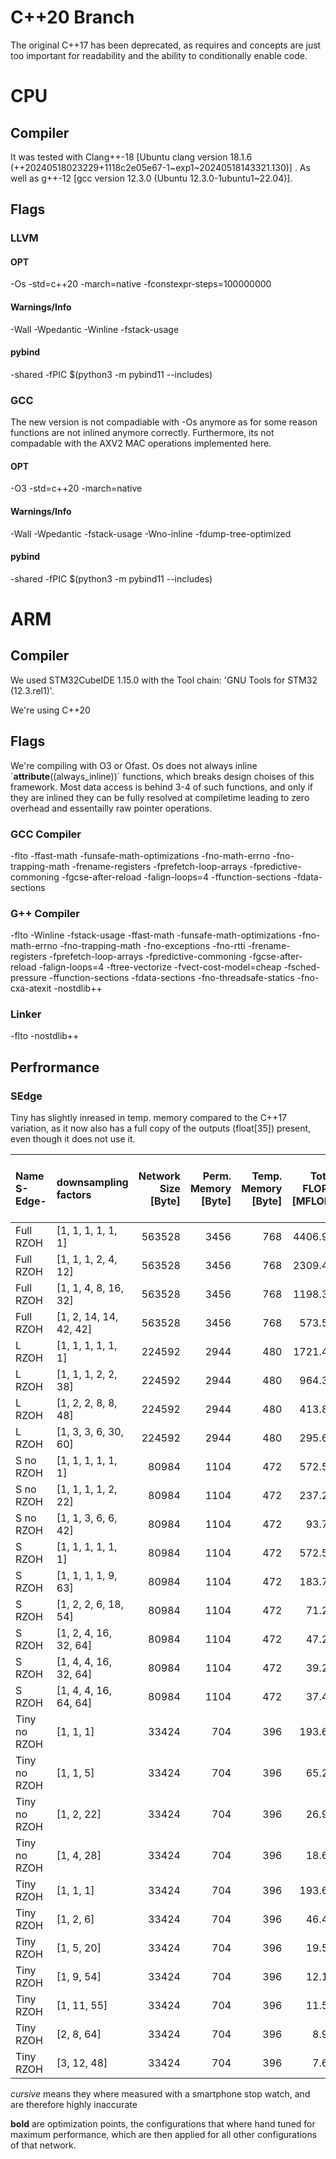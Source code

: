# C++20 Branch
The original C++17 has been deprecated, as requires and concepts are just too important for readability and the ability to conditionally enable code.

# CPU
## Compiler 
It was tested with Clang++-18 [Ubuntu clang version 18.1.6 (++20240518023229+1118c2e05e67-1~exp1~20240518143321.130)] .
As well as g++-12 [gcc version 12.3.0 (Ubuntu 12.3.0-1ubuntu1~22.04)].

## Flags
### LLVM
#### OPT
-Os 
-std=c++20 
-march=native 
-fconstexpr-steps=100000000 

[//]: # (increaseing constexpr limit might not be nessesary anymore)

#### Warnings/Info
-Wall 
-Wpedantic 
-Winline 
-fstack-usage 

#### pybind
-shared 
-fPIC $(python3 -m pybind11 --includes) 

### GCC
The new version is not compadiable with -Os anymore as for some reason functions are not inlined anymore correctly. Furthermore, its not compadable with the AXV2 MAC operations implemented here.

#### OPT
-O3
-std=c++20 
-march=native 
#### Warnings/Info
-Wall 
-Wpedantic 
-fstack-usage 
-Wno-inline 
-fdump-tree-optimized
 
#### pybind
-shared 
-fPIC $(python3 -m pybind11 --includes)




# ARM
## Compiler
We used STM32CubeIDE 1.15.0 with the Tool chain: 'GNU Tools for STM32 (12.3.rel1)'.

We're using C++20
## Flags
We're compiling with O3 or Ofast. Os does not always inline ´__attribute__((always_inline))´ functions, which breaks design choises of this framework. Most data access is behind 3-4 of such functions, and only if they are inlined they can be fully resolved at compiletime leading to zero overhead and essentailly raw pointer operations. 

### GCC Compiler 
-flto
-ffast-math 
-funsafe-math-optimizations 
-fno-math-errno 
-fno-trapping-math
-frename-registers 
-fprefetch-loop-arrays 
-fpredictive-commoning 
-fgcse-after-reload
-falign-loops=4
-ffunction-sections
-fdata-sections

### G++ Compiler
-flto
-Winline
-fstack-usage
-ffast-math 
-funsafe-math-optimizations 
-fno-math-errno 
-fno-trapping-math
-fno-exceptions 
-fno-rtti
-frename-registers 
-fprefetch-loop-arrays 
-fpredictive-commoning 
-fgcse-after-reload
-falign-loops=4
-ftree-vectorize 
-fvect-cost-model=cheap 
-fsched-pressure
-ffunction-sections
-fdata-sections
-fno-threadsafe-statics
-fno-cxa-atexit
-nostdlib++ 

[//]: # (-nostdlib++  Doesnt Do anything in CubeIDE as -lstdc++ is automatically added afterwards)


### Linker
-flto
-nostdlib++ 

[//]: # (-nostdlib++  Doesnt Do anything in CubeIDE as -lstdc++ is automatically added afterwards)

## Perfrormance
### SEdge
Tiny has slightly inreased in temp. memory compared to the C++17 variation, as it now also has a full copy of the outputs (float[35]) present, even though it does not use it.

| Name S-Edge- | downsampling factors     |Network Size<br>[Byte]|Perm. Memory<br>[Byte]|Temp. Memory<br>[Byte]|Total FLOPS<br>[MFLOP]|MCU Time<br>[s]|Speed<br>[MFLOP/s]|Acc. (Cpp on PC)<br>[%]|
|:-------------|:-------------------------|--------------------:|----------------------:|---------------------:|--------------------:|---------------:|-----------------:|----------------------:|
| Full RZOH    | [1, 1, 1, 1, 1, 1]       |              563528 |                  3456 |                  768 |             4406.95 |       *87.0000*|           *50.65*|                 95.19 |
| Full RZOH    | [1, 1, 1, 2, 4, 12]      |              563528 |                  3456 |                  768 |             2309.48 |       *47.0000*|           *49.14*|                 95.22 |
| Full RZOH    | [1, 1, 4, 8, 16, 32]     |              563528 |                  3456 |                  768 |             1198.31 |        23.5652 |            50.85 |                 94.99 |
| Full RZOH    | [1, 2, 14, 14, 42, 42]   |              563528 |                  3456 |                  768 |              573.51 |      **11.0938**|        **51.70**|                94.08 |
| L RZOH       | [1, 1, 1, 1, 1, 1]       |              224592 |                  2944 |                  480 |             1721.41 |        35.1360 |            48.99 |                 94.11 |
| L RZOH       | [1, 1, 1, 2, 2, 38]      |              224592 |                  2944 |                  480 |              964.38 |        19.4856 |            49.49 |                 94.19 |
| L RZOH       | [1, 2, 2, 8, 8, 48]      |              224592 |                  2944 |                  480 |              413.89 |         8.4339 |            49.07 |                 93.99 |
| L RZOH       | [1, 3, 3, 6, 30, 60]     |              224592 |                  2944 |                  480 |              295.64 |       **6.0680**|         **48.72**|                93.09 |
| S no RZOH    | [1, 1, 1, 1, 1, 1]       |               80984 |                  1104 |                  472 |              572.50 |        11.6736 |            49.04 |                 93.37 |
| S no RZOH    | [1, 1, 1, 1, 2, 22]      |               80984 |                  1104 |                  472 |              237.21 |         5.0897 |            46.61 |                 93.47 |
| S no RZOH    | [1, 1, 3, 6, 6, 42]      |               80984 |                  1104 |                  472 |               93.71 |         2.0427 |            45.88 |                 93.02 |
| S RZOH       | [1, 1, 1, 1, 1, 1]       |               80984 |                  1104 |                  472 |              572.50 |        11.6736 |            49.04 |                 93.08 |
| S RZOH       | [1, 1, 1, 1, 9, 63]      |               80984 |                  1104 |                  472 |              183.72 |         4.0569 |            45.28 |                 93.18 |
| S RZOH       | [1, 2, 2, 6, 18, 54]     |               80984 |                  1104 |                  472 |               71.21 |         1.5736 |            45.25 |                 93.05 |
| S RZOH       | [1, 2, 4, 16, 32, 64]    |               80984 |                  1104 |                  472 |               47.29 |         1.1149 |            42.42 |                 92.02 |
| S RZOH       | [1, 4, 4, 16, 32, 64]    |               80984 |                  1104 |                  472 |               39.25 |       **0.8689**|         **45.17**|                91.06 |
| S RZOH       | [1, 4, 4, 16, 64, 64]    |               80984 |                  1104 |                  472 |               37.44 |         0.8374 |            44.71 |                 90.19 |
| Tiny no RZOH | [1, 1, 1]                |               33424 |                   704 |                  396 |              193.61 |         4.1833 |            46.28 |                 90.50 |
| Tiny no RZOH | [1, 1, 5]                |               33424 |                   704 |                  396 |               65.29 |         1.3880 |            47.04 |                 90.62 |
| Tiny no RZOH | [1, 2, 22]               |               33424 |                   704 |                  396 |               26.98 |         0.6175 |            43.69 |                 90.18 |
| Tiny no RZOH | [1, 4, 28]               |               33424 |                   704 |                  396 |               18.65 |         0.4111 |            45.36 |                 88.96 |
| Tiny RZOH    | [1, 1, 1]                |               33424 |                   704 |                  396 |              193.61 |         4.1833 |            46.28 |                 89.41 |
| Tiny RZOH    | [1, 2, 6]                |               33424 |                   704 |                  396 |               46.42 |         1.0290 |            45.11 |                 89.51 |
| Tiny RZOH    | [1, 5, 20]               |               33424 |                   704 |                  396 |               19.58 |         0.4307 |            45.46 |                 89.12 |
| Tiny RZOH    | [1, 9, 54]               |               33424 |                   704 |                  396 |               12.13 |         0.2660 |            45.62 |                 88.01 |
| Tiny RZOH    | [1, 11, 55]              |               33424 |                   704 |                  396 |               11.53 |       **0.2518**|         **45.78**|                87.11 |
| Tiny RZOH    | [2, 8, 64]               |               33424 |                   704 |                  396 |                8.97 |         0.2092 |            42.85 |                 80.35 |
| Tiny RZOH    | [3, 12, 48]              |               33424 |                   704 |                  396 |                7.66 |         0.1816 |            42.17 |                 70.32 |

*cursive* means they where measured with a smartphone stop watch, and are therefore highly inaccurate

**bold** are optimization points, the configurations that where hand tuned for maximum performance, which are then applied for all other configurations of that network.


